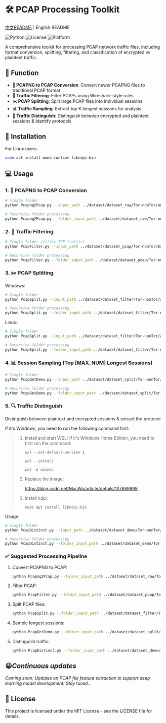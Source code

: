 # 🛠️ PCAP Processing Toolkit

[中文README](README_zh.md) | English README

![Python](https://img.shields.io/badge/Python-3.x-blue?logo=python)
![License](https://img.shields.io/badge/License-MIT-green)
![Platform](https://img.shields.io/badge/Platform-Windows%20%7C%20Linux-lightgrey)

A comprehensive toolkit for processing PCAP network traffic files, including format conversion, splitting, filtering, and classification of encrypted vs plaintext traffic.

## 🌟 Function

- **📁 PCAPNG to PCAP Conversion**: Convert newer PCAPNG files to traditional PCAP format
- **🧹 Traffic Filtering**: Filter PCAPs using Wireshark-style rules
- **✂️ PCAP Splitting**: Split large PCAP files into individual sessions
- **📊 Traffic Sampling**: Extract top K longest sessions for analysis
- **🔐 Traffic Distinguish**: Distinguish between encrypted and plaintext sessions & Identify protocols


## 🚀 Installation
For Linux users:
```bash
sudo apt install mono-runtime libndpi-bin
```

## 💻 Usage
### 1. 🔄 PCAPNG to PCAP Conversion
```bash
# Single folder
python Pcapng2Pcap.py --input_path ../dataset/dataset_raw/Tor-nonTor/audio_streaming --output_path ../dataset/dataset_pcap/Tor-nonTor
```
```bash
# Recursive folder processing
python Pcapng2Pcap.py --folder_input_path ../dataset/dataset_raw/Tor-nonTor --folder_output_path ../dataset/dataset_pcap/Tor-nonTor
```


### 2. 🧹 Traffic Filtering
```bash
# Single folder (filter TCP traffic)
python PcapFilter.py --input_path ../dataset/dataset_pcap/Tor-nonTor/browsing --output_path ../dataset/dataset_filter/Tor-nonTor --filter_rule tcp
```
```bash
# Recursive folder processing
python PcapFilter.py --folder_input_path ../dataset/dataset_pcap/Tor-nonTor --folder_output_path ../dataset/dataset_filter/Tor-nonTor --filter_rule tcp
```


### 3. ✂️ PCAP Splitting
Windows:
```bash
# Single folder
python PcapSplit.py --input_path ../dataset/dataset_filter/Tor-nonTor/audio_streaming --output_path ../dataset/dataset_split/Tor-nonTor --os_type windows
```
```bash
# Recursive folder processing
python PcapSplit.py --folder_input_path ../dataset/dataset_filter/Tor-nonTor --folder_output_path ../dataset/dataset_split/Tor-nonTor --os_type windows
```

Linux:
```bash
# Single folder
python PcapSplit.py --input_path ../dataset/dataset_filter/Tor-nonTor/audio_streaming --output_path ../dataset/dataset_split/Tor-nonTor --os_type linux
```
```bash
# Recursive folder processing
python PcapSplit.py --folder_input_path ../dataset/dataset_filter/Tor-nonTor --folder_output_path ../dataset/dataset_split/Tor-nonTor --os_type linux
```


### 4. 📊 Session Sampling (Top [MAX_NUM] Longest Sessions)
```bash
# Single folder
python PcapGetDemo.py --input_path ../dataset/dataset_split/Tor-nonTor/browsing --output_path ../dataset/dataset_demo/Tor-nonTor --MAX_NUM 100
```
```bash
# Recursive folder processing
python PcapGetDemo.py --folder_input_path ../dataset/dataset_split/Tor-nonTor --folder_output_path ../dataset/dataset_demo/Tor-nonTor --MAX_NUM 100
```


### 5. 🔍 Traffic Distinguish
Distinguish between plaintext and encrypted sessions & extract the protocol

If it's Windows, you need to run the following command first:

> 1. Install and start WSL:
>    If it's Windows Home Edition, you need to first run the command: 
>
>    `wsl --set-default-version 1`
>
>    `wsl --install`
>
>    `wsl -d ubuntu`
>
> 2. Replace the image:
>
>    https://blog.csdn.net/MacWx/article/details/137689898
>
> 3. install ndpi:
>
>    `sudo apt install libndpi-bin`

Usage:

```bash
# Single folder
python PcapDistinct.py --input_path ../dataset/dataset_demo/Tor-nonTor/browsing --en_output_path ../dataset/pcap_distinct/Tor-nonTor/encrypted --plain_output_path ../dataset/pcap_distinct/Tor-nonTor/plaintext
```
```bash
# Recursive folder processing
python PcapDistinct.py --folder_input_path ../dataset/dataset_demo/Tor-nonTor --en_folder_output_path ../dataset/pcap_distinct/Tor-nonTor/encrypted --plain_folder_output_path ../dataset/pcap_distinct/Tor-nonTor/plaintext
```


### ✅ Suggested Processing Pipeline
1. Convert PCAPNG to PCAP:

   ```bash
   python Pcapng2Pcap.py --folder_input_path ../dataset/dataset_raw/Tor-nonTor --folder_output_path ../dataset/dataset_pcap/Tor-nonTor
   ```

2. Filter PCAP:

   ```bash
   python PcapFilter.py --folder_input_path ../dataset/dataset_pcap/Tor-nonTor --folder_output_path ../dataset/dataset_filter/Tor-nonTor --filter_rule tcp
   ```
3. Split PCAP files:

   ```bash
   python PcapSplit.py --folder_input_path ../dataset/dataset_filter/Tor-nonTor --folder_output_path ../dataset/dataset_split/Tor-nonTor --os_type linux
   ```
4. Sample longest sessions:

   ```bash
   python PcapGetDemo.py --folder_input_path ../dataset/dataset_split/Tor-nonTor --folder_output_path ../dataset/dataset_demo/Tor-nonTor --MAX_NUM 100
   ```

5. Distinguish traffic:

   ```bash
   python PcapDistinct.py --folder_input_path ../dataset/dataset_demo/Tor-nonTor --en_folder_output_path ../dataset/pcap_distinct/Tor-nonTor/encrypted --plain_folder_output_path ../dataset/pcap_distinct/Tor-nonTor/plaintext
   ```

## 😀*Continuous updates*

*Coming soon: Updates on PCAP file feature extraction to support deep learning model development. Stay tuned..*

## 📜 License

This project is licensed under the MIT License - see the LICENSE file for details.